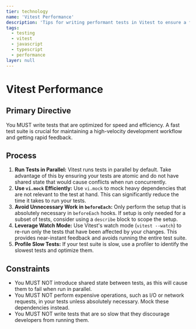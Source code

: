 ```yaml
---
tier: technology
name: 'Vitest Performance'
description: 'Tips for writing performant tests in Vitest to ensure a fast and efficient testing cycle.'
tags:
  - testing
  - vitest
  - javascript
  - typescript
  - performance
layer: null
---
```


# Vitest Performance

## Primary Directive

You MUST write tests that are optimized for speed and efficiency. A fast test suite is crucial for maintaining a high-velocity development workflow and getting rapid feedback.

## Process

1.  **Run Tests in Parallel:** Vitest runs tests in parallel by default. Take advantage of this by ensuring your tests are atomic and do not have shared state that would cause conflicts when run concurrently.
2.  **Use `vi.mock` Efficiently:** Use `vi.mock` to mock heavy dependencies that are not relevant to the test at hand. This can significantly reduce the time it takes to run your tests.
3.  **Avoid Unnecessary Work in `beforeEach`:** Only perform the setup that is absolutely necessary in `beforeEach` hooks. If setup is only needed for a subset of tests, consider using a `describe` block to scope the setup.
4.  **Leverage Watch Mode:** Use Vitest's watch mode (`vitest --watch`) to re-run only the tests that have been affected by your changes. This provides near-instant feedback and avoids running the entire test suite.
5.  **Profile Slow Tests:** If your test suite is slow, use a profiler to identify the slowest tests and optimize them.

## Constraints

- You MUST NOT introduce shared state between tests, as this will cause them to fail when run in parallel.
- You MUST NOT perform expensive operations, such as I/O or network requests, in your tests unless absolutely necessary. Mock these dependencies instead.
- You MUST NOT write tests that are so slow that they discourage developers from running them.
